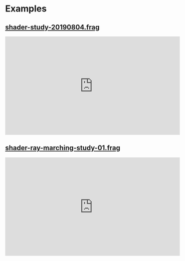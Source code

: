 Examples
======

[shader-study-20190804.frag](../data/shader-study-20190804.frag)
------

<iframe width="560" height="315" src="https://www.youtube.com/qMwQ23na1Ek" frameborder="0" allow="accelerometer; autoplay; encrypted-media; gyroscope; picture-in-picture" allowfullscreen></iframe>

[shader-ray-marching-study-01.frag](../data/shader-ray-marching-study-01.frag)
------

<iframe width="560" height="315" src="https://www.youtube.com/8bA4d6-tRKE" frameborder="0" allow="accelerometer; autoplay; encrypted-media; gyroscope; picture-in-picture" allowfullscreen></iframe>
